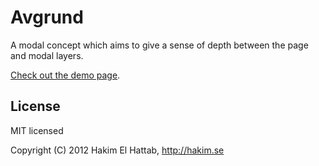 # Avgrund

A modal concept which aims to give a sense of depth between the page and modal layers.

[Check out the demo page](http://lab.hakim.se/avgrund/).

## License

MIT licensed

Copyright (C) 2012 Hakim El Hattab, http://hakim.se
